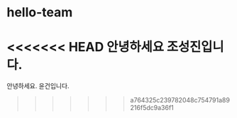 # hello-team

<<<<<<< HEAD
안녕하세요 조성진입니다. 
=======
안녕하세요. 윤건입니다.
>>>>>>> a764325c239782048c754791a89216f5dc9a36f1
